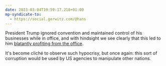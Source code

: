 ```yaml
---
date: 2023-03-04T19:59:17.218+01:00
mp-syndicate-to:
  - https://social.gerwitz.com/@hans
---
```

President Trump ignored convention and maintained control of his businesses while in office, and with hindsight we see clearly that this led to him [blatantly profiting from the office](https://www.citizensforethics.org/reports-investigations/crew-investigations/trump-sold-his-dc-hotel-gop-spending-disappeared/).

It's become cliché to observe such hypocrisy, but once again: this sort of corruption would be used by US agencies to manipulate other nations.

